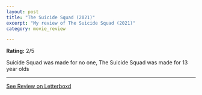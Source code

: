 ```yaml
---
layout: post
title: "The Suicide Squad (2021)"
excerpt: "My review of The Suicide Squad (2021)"
category: movie_review

---
```


**Rating:** 2/5

Suicide Squad was made for no one, The Suicide Squad was made for 13 year olds

<hr>

[See Review on Letterboxd](https://boxd.it/2yOjFf)
